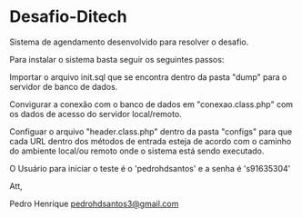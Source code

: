 # Desafio-Ditech
Sistema de agendamento desenvolvido para resolver o desafio.

Para instalar o sistema basta seguir os seguintes passos:

Importar o arquivo init.sql que se encontra dentro da pasta "dump" para o servidor de banco de dados.

Convigurar a conexão com o banco de dados em "conexao.class.php" com os dados de acesso do servidor local/remoto.

Configuar o arquivo "header.class.php" dentro da pasta "configs" para que cada URL dentro dos métodos de entrada esteja de acordo com o caminho do ambiente local/ou remoto onde o sistema está sendo executado.


O Usuário para iniciar o teste é o 'pedrohdsantos' e a senha é 's91635304'

Att,

Pedro Henrique
pedrohdsantos3@gmail.com
